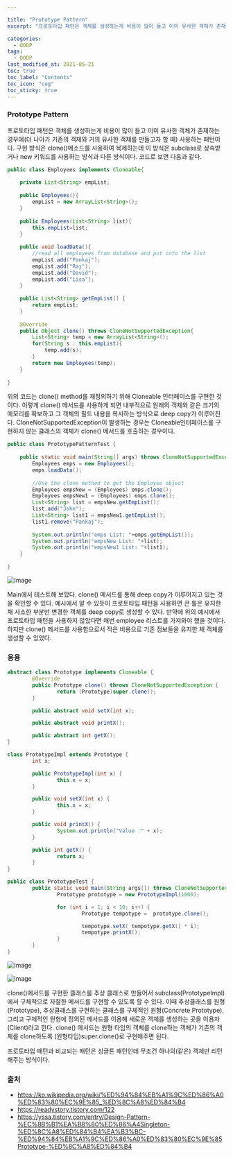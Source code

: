 ```yaml
---

title: "Prototype Pattern"
excerpt: "프로토타입 패턴은 객체를 생성하는게 비용이 많이 들고 이미 유사한 객체가 존재하는 경우에(더 나아가 기존의 객체와 거의 유사한 객체를 만들고자 할 때) 사용하는 패턴이다." 

categories:
  - OODP
tags:
  - OODP
last_modified_at: 2021-05-21 
toc: true
toc_label: "Contents"
toc_icon: "cog"
toc_sticky: true
---
```


### Prototype Pattern

프로토타입 패턴은 객체를 생성하는게 비용이 많이 들고 이미 유사한 객체가 존재하는 경우에(더 나아가 기존의 객체와 거의 유사한 객체를 만들고자 할 때) 사용하는 패턴이다. 구현 방식은 clone()메소드를 사용하여 복제하는데 이 방식은 subclass로 상속받거나 new 키워드를 사용하는 방식과 다른 방식이다. 코드로 보면 다음과 같다. 

```java
public class Employees implements Cloneable{
 
    private List<String> empList;
	
    public Employees(){
        empList = new ArrayList<String>();
    }
	
    public Employees(List<String> list){
        this.empList=list;
    }
    
    public void loadData(){
        //read all employees from database and put into the list
        empList.add("Pankaj");
        empList.add("Raj");
        empList.add("David");
        empList.add("Lisa");
    }
	
    public List<String> getEmpList() {
        return empList;
    }
 
    @Override
    public Object clone() throws CloneNotSupportedException{
        List<String> temp = new ArrayList<String>();
        for(String s : this.empList){
            temp.add(s);
        }
        return new Employees(temp);
    }
	
}
```

위의 코드는 clone() method를 재정의하기 위해 Cloneable 인터페이스를 구현한 것이다. 이렇게 clone() 메서드를 사용하게 되면 내부적으로 원래의 객체와 같은 크기의 메모리를  확보하고 그 객체의 필드 내용을 복사하는 방식으로 deep copy가 이루어진다. CloneNotSupportedException이 발생하는 경우는 Cloneable인터페이스를 구현하지 않는 클래스의 객체가 clone() 메서드를 호출하는 경우이다. 

```java
public class PrototypePatternTest {
 
    public static void main(String[] args) throws CloneNotSupportedException {
        Employees emps = new Employees();
        emps.loadData();
		
        //Use the clone method to get the Employee object
        Employees empsNew = (Employees) emps.clone();
        Employees empsNew1 = (Employees) emps.clone();
        List<String> list = empsNew.getEmpList();
        list.add("John");
        List<String> list1 = empsNew1.getEmpList();
        list1.remove("Pankaj");
		
        System.out.println("emps List: "+emps.getEmpList());
        System.out.println("empsNew List: "+list);
        System.out.println("empsNew1 List: "+list1);
    }
 
}
```

![image](https://user-images.githubusercontent.com/54565079/119046800-188f3b00-b9f8-11eb-8490-1bfe77057a85.png)

Main에서 테스트해 보았다. clone() 메서드를 통해 deep copy가 이루어지고 있는 것을 확인할 수 있다. 예시에서 알 수 있듯이 프로토타입 패턴을 사용하면 큰 틀은 유지한 채 사소한 부분만 변경한 객체를 deep copy로 생성할 수 있다. 만약에 위의 예시에서 프로토타입 패턴을 사용하지 않았다면 매번 employee 리스트를 가져와야 했을 것이다. 하지만 clone() 메서드를 사용함으로서 적은 비용으로 기존 정보들을 유지한 채 객체를 생성할 수 있었다. 



### 응용

~~~java
abstract class Prototype implements Cloneable {
        @Override
        public Prototype clone() throws CloneNotSupportedException {
                return (Prototype)super.clone();
        }

        public abstract void setX(int x);

        public abstract void printX();

        public abstract int getX();
}
~~~

~~~java
class PrototypeImpl extends Prototype {
        int x;

        public PrototypeImpl(int x) {
                this.x = x;
        }

        public void setX(int x) {
                this.x = x;
        }

        public void printX() {
                System.out.println("Value :" + x);
        }

        public int getX() {
                return x;
        }
}
~~~

~~~java
public class PrototypeTest {
        public static void main(String args[]) throws CloneNotSupportedException {
                Prototype prototype = new PrototypeImpl(1000);

                for (int i = 1; i < 10; i++) {
                        Prototype tempotype =  prototype.clone();

                        tempotype.setX( tempotype.getX() * i);
                        tempotype.printX();
                }
        }
}
~~~

![image](https://user-images.githubusercontent.com/54565079/119048426-2940b080-b9fa-11eb-8588-9440690874d6.png)

![image](https://user-images.githubusercontent.com/54565079/119048917-dc110e80-b9fa-11eb-943d-3e2a33987e69.png)

clone()메서드를 구현한 클래스를 추상 클래스로 만들어서 subclass(PrototypeImpl)에서 구체적으로 자잘한 메서드를 구현할 수 있도록 할 수 있다. 이때 추상클래스를 원형(Prototype), 추상클래스를 구현하는 클래스를 구체적인 원형(Concrete Prototype), 그리고 구체적인 원형에 정의된 메서드를 이용해 새로운 객체를 생성하는 곳을 이용자(Client)라고 한다. clone() 메서드는 원형 타입의 객체를 clone하는 객체가 기존의 객체를 clone하도록 (원형타입)super.clone()로 구현해주면 된다. 

프로토타입 패턴과 비교되는 패턴은 싱글톤 패턴인데 무조건 하나의(같은) 객체만 리턴해주는 방식이다. 



### 출처

- <https://ko.wikipedia.org/wiki/%ED%94%84%EB%A1%9C%ED%86%A0%ED%83%80%EC%9E%85_%ED%8C%A8%ED%84%B4>
- <https://readystory.tistory.com/122>
- <https://yssa.tistory.com/entry/Design-Pattern-%EC%8B%B1%EA%B8%80%ED%86%A4Singleton-%ED%8C%A8%ED%84%B4%EA%B3%BC-%ED%94%84%EB%A1%9C%ED%86%A0%ED%83%80%EC%9E%85Prototype-%ED%8C%A8%ED%84%B4>















